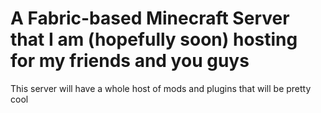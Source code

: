 # A Fabric-based Minecraft Server that I am (hopefully soon) hosting for my friends and you guys
This server will have a whole host of mods and plugins that will be pretty cool
